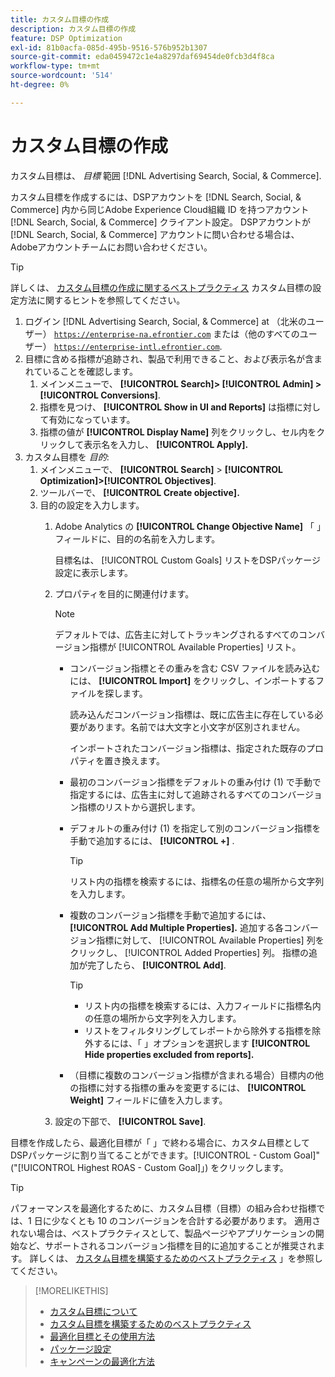 ```yaml
---
title: カスタム目標の作成
description: カスタム目標の作成
feature: DSP Optimization
exl-id: 81b0acfa-085d-495b-9516-576b952b1307
source-git-commit: eda0459472c1e4a8297daf69454de0fcb3d4f8ca
workflow-type: tm+mt
source-wordcount: '514'
ht-degree: 0%

---
```


# カスタム目標の作成

カスタム目標は、 *目標* 範囲 [!DNL Advertising Search, Social, & Commerce].

カスタム目標を作成するには、DSPアカウントを [!DNL Search, Social, & Commerce] 内から同じAdobe Experience Cloud組織 ID を持つアカウント [!DNL Search, Social, & Commerce] クライアント設定。 DSPアカウントが [!DNL Search, Social, & Commerce] アカウントに問い合わせる場合は、Adobeアカウントチームにお問い合わせください。

>[!TIP]
>
>詳しくは、 [カスタム目標の作成に関するベストプラクティス](custom-goal-best-practices.md) カスタム目標の設定方法に関するヒントを参照してください。

1. ログイン [!DNL Advertising Search, Social, & Commerce] at （北米のユーザー） [`https://enterprise-na.efrontier.com`](https://enterprise-na.efrontier.com) または（他のすべてのユーザー） [`https://enterprise-intl.efrontier.com`](https://enterprise-intl.efrontier.com).
1. 目標に含める指標が追跡され、製品で利用できること、および表示名が含まれていることを確認します。
   1. メインメニューで、 **[!UICONTROL Search]> [!UICONTROL Admin] >[!UICONTROL Conversions]**.
   1. 指標を見つけ、 **[!UICONTROL Show in UI and Reports]** は指標に対して有効になっています。
   1. 指標の値が **[!UICONTROL Display Name]** 列をクリックし、セル内をクリックして表示名を入力し、 **[!UICONTROL Apply].**
1. カスタム目標を *目的*:
   1. メインメニューで、 **[!UICONTROL Search]** > **[!UICONTROL Optimization]>[!UICONTROL Objectives]**.
   1. ツールバーで、 **[!UICONTROL Create objective].**
   1. 目的の設定を入力します。
      1. Adobe Analytics の **[!UICONTROL Change Objective Name]** 「 」フィールドに、目的の名前を入力します。

         目標名は、 [!UICONTROL Custom Goals] リストをDSPパッケージ設定に表示します。

      1. プロパティを目的に関連付けます。

         >[!NOTE]
         >
         > デフォルトでは、広告主に対してトラッキングされるすべてのコンバージョン指標が [!UICONTROL Available Properties] リスト。

         * コンバージョン指標とその重みを含む CSV ファイルを読み込むには、 **[!UICONTROL Import]** をクリックし、インポートするファイルを探します。

           読み込んだコンバージョン指標は、既に広告主に存在している必要があります。名前では大文字と小文字が区別されません。

           インポートされたコンバージョン指標は、指定された既存のプロパティを置き換えます。

         * 最初のコンバージョン指標をデフォルトの重み付け (1) で手動で指定するには、広告主に対して追跡されるすべてのコンバージョン指標のリストから選択します。

         * デフォルトの重み付け (1) を指定して別のコンバージョン指標を手動で追加するには、 **[!UICONTROL +]** .

           >[!TIP]
           >
           > リスト内の指標を検索するには、指標名の任意の場所から文字列を入力します。

         * 複数のコンバージョン指標を手動で追加するには、 **[!UICONTROL Add Multiple Properties].** 追加する各コンバージョン指標に対して、 [!UICONTROL Available Properties] 列をクリックし、 [!UICONTROL Added Properties] 列。 指標の追加が完了したら、 **[!UICONTROL Add]**.

           >[!TIP]
           >
           >* リスト内の指標を検索するには、入力フィールドに指標名内の任意の場所から文字列を入力します。
           >* リストをフィルタリングしてレポートから除外する指標を除外するには、「 」オプションを選択します **[!UICONTROL Hide properties excluded from reports].**

         * （目標に複数のコンバージョン指標が含まれる場合）目標内の他の指標に対する指標の重みを変更するには、 **[!UICONTROL Weight]** フィールドに値を入力します。

      1. 設定の下部で、 **[!UICONTROL Save]**.

目標を作成したら、最適化目標が「 」で終わる場合に、カスタム目標としてDSPパッケージに割り当てることができます。[!UICONTROL - Custom Goal]&quot; (&quot;[!UICONTROL Highest ROAS - Custom Goal]」) をクリックします。

>[!TIP]
>
>パフォーマンスを最適化するために、カスタム目標（目標）の組み合わせ指標では、1 日に少なくとも 10 のコンバージョンを合計する必要があります。 適用されない場合は、ベストプラクティスとして、製品ページやアプリケーションの開始など、サポートされるコンバージョン指標を目的に追加することが推奨されます。 詳しくは、 [カスタム目標を構築するためのベストプラクティス](custom-goal-best-practices.md) 」を参照してください。

>[!MORELIKETHIS]
>
>* [カスタム目標について](custom-goal-about.md)
>* [カスタム目標を構築するためのベストプラクティス](custom-goal-best-practices.md)
>* [最適化目標とその使用方法](optimization-goals.md)
>* [パッケージ設定](/help/dsp/campaign-management/packages/package-settings.md)
> * [キャンペーンの最適化方法](optimization-how-dsp-optimizes-campaigns.md)
